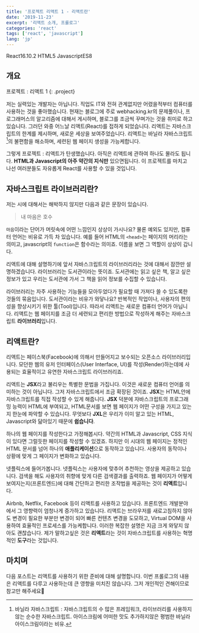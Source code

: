 ```yaml
---
title: '프로젝트 리액트 1 - 리액트란'
date: '2019-11-23'
excerpt: '리액트 소개, 프롤로그'
categories: 'react'
tags: ['react', 'javascript']
lang: 'jp'
---
```


<!-- Post ID : ACIqupI3Kk -->

<!--Language Button HTML -->
<span><a class="React"><i class="fab fa-react"></i> React</a><a class="ReactVer">16.10.2</a></span>  <span><a class="HTML"><i class="fab fa-html5"></i> HTML</a><a class="HTMLVer">5</a></span>  <span><a class="Javascript"><i class="fab fa-js-square"></i> Javascript</a><a class="Javascriptver">ES8</a></span> 
<!--Language Button HTML -->

<!-- Main content-->
## 개요

프로젝트 : 리액트 1
{: .project}


<style>
    .project{
        text-align: center;
        font-family: 'Black Han Sans', sans-serif;
        font-size: 40px !important;
        margin-bottom: -2px !important;
    }
</style>


저는 실력있는 개발자는 아닙니다. 직업도 IT와 전혀 관계없지만 어렸을적부터 컴퓨터를 사용하는 것을 좋아했습니다. 현재는 블로그에 주로 webhacking.kr의 문제풀이나, 프로그래머스의 알고리즘에 대해서 게시하며, 블로그를 조금씩 꾸며가는 것을 취미로 하고 있습니다. 그러던 와중 어느날 리액트(React)를 접하게 되었습니다. 리액트는 자바스크립트의 한계를 제시하며, 새로운 세상을 보여주었습니다. 리액트는 바닐라 자바스크립트[^1]의 불편함을 해소하며, 세련된 웹 페이지 생성을 가능케합니다. 

그렇게 프로젝트 : 리액트가 탄생했습니다. 아직은 리액트에 관하여 하나도 몰라도 됩니다. **HTML과 Javascript의 아주 약간의 지식만** 있으면됩니다. 이 프로젝트를 마치고 나선 여러분들도 자유롭게 React를 사용할 수 있을 것입니다.

## 자바스크립트 라이브러리란?

저는 시에 대해서는 해박하지 않지만 다음과 같은 문장이 있습니다.

> 내 마음은 호수

`마음`이라는 단어가 머릿속에 어떤 느낌인지 상상이 가시나요? 물론 예외도 있지만, 컴퓨터 언어는 비유로 가득 차 있습니다. 예를 들어 HTML의 `<head>`는 페이지의 머리라는 의미고, javascript의 `function`은 함수라는 의미죠. 이름을 보면 그 역할이 상상이 갑니다. 

리액트에 대해 설명하기에 앞서 자바스크립트의 라이브러리라는 것에 대해서 잠깐만 설명하겠습니다. 라이브러리는 도서관이라는 뜻이죠. 도서관에는 읽고 싶은 책, 알고 싶은 정보가 있고 우리는 도서관에 가서 그 책을 읽어 정보를 수집할 수 있습니다. 

라이브러리<i class="fas fa-book-open" style="color:brown;"></i>는 자주 사용하는 기능들을 모아두었다가 필요할 때 가져다 쓸 수 있도록한 것들의 묶음입니다. 도서관이라는 비유가 와닿나요? 반복적인 작업이나, 사용자의 편의성을 향상시키기 위한 툴(Tool)입니다. 따라서 리액트는 새로운 컴퓨터 언어가 아닙니다. 리액트는 웹 페이지를 조금 더 세련되고 편리한 방법으로 작성하게 해주는 자바스크립트 **라이브러리**입니다.

## 리액트란?

리액트는 페이스북(Facebook)에 의해서 만들어지고 보수되는 오픈소스 라이브러리입니다. 모던한 웹의 유저 인터페이스(User Interface, UI)를 작성(Render)하는데에 사용되는 효율적이고 유연한 자바스크립트 라이브러리죠.

리액트는 **JSX**라고 불리우는 특별한 문법을 가집니다. 이것은 새로운 컴퓨터 언어를 의미하는 것이 아닙니다. 그저 자바스크립트에서 조금 확장된 것이죠. **JSX**는 HTML안에 자바스크립트를 직접 작성할 수 있게 해줍니다. **JSX** 덕분에 자바스크립트의 프로그래밍 능력이 HTML에 부여되고, HTML문서를 보면 웹 페이지가 어떤 구성을 가지고 있는지 한눈에 파악할 수 있습니다. 무엇보다 **JXL**은 우리가 이미 알고 있는 HTML, Javascript와 닮아있기 때문에 **쉽습니다**.

하나의 웹 페이지를 작성한다고 가정해봅시다. 약간의 HTML과 Javascript, CSS 지식이 있다면 그럴듯한 페이지를 작성할 수 있겠죠. 하지만 이 시대의 웹 페이지는 정적인 HTML 문서를 넘어 하나의 **애플리케이션**으로 동작하고 있습니다. 사용자의 동작이나 상황에 맞게 그 페이지가 변화하고 있습니다. 

넷플릭스에 들어가봅니다. 넷플릭스는 사용자에 맞추어 추천하는 영상을 제공하고 있습니다. 검색을 해도 사용자의 취향에 맞게 다른 검색결과를 출력하죠. 웹 페이지가 어떻게 보여지는지(프론트엔드)에 대해 간단하고 편리한 조작법을 제공하는 것이 **리액트**입니다. 

Airbnb, Netflix, Facebook 등이 리액트를 사용하고 있습니다. 프론트엔드 개발분야에서 그 영향력이 엄청나게 증가하고 있습니다. 리액트는 브라우저를 새로고침하지 않아도 변경이 필요한 부분만 변경이 되어 빠른 컨텐츠 변경을 도모하고, Virtual DOM을 사용하여 효율적인 프로세스를 가능케합니다. 이러한 복잡한 설명은 지금 크게 와닿지 않아도 괜찮습니다. 제가 말하고싶은 것은 **리액트**라는 것이 자바스크립트를 사용하는 혁명적인 **도구**라는 것입니다.

## 마치며

다음 포스트는 리액트를 사용하기 위한 준비에 대해 설명합니다. 이번 프롤로그의 내용은 리액트를 다루고 사용하는데 큰 영향을 미치진 않습니다. 그저 개인적인 견해이므로 참고만 해주세요🔰




<!-- Main content-->

<!--Footnote -->
[^1]: 바닐라 자바스크립트 : 자바스크립트의 수 많은 프레임워크, 라이브러리를 사용하지 않는 순수한 자바스크립트. 아이스크림에 어떠한 맛도 추가하지않은 평범한 바닐라 아이스크림이라는 비유.
<!--Footnote -->

<link href="https://fonts.googleapis.com/css?family=Black+Han+Sans&display=swap" rel="stylesheet">